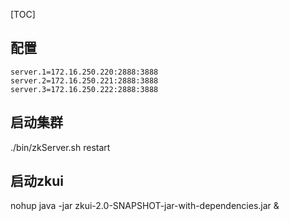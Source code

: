 [TOC]

## 配置
```
server.1=172.16.250.220:2888:3888
server.2=172.16.250.221:2888:3888
server.3=172.16.250.222:2888:3888

```
## 启动集群
./bin/zkServer.sh restart

## 启动zkui
nohup java -jar zkui-2.0-SNAPSHOT-jar-with-dependencies.jar &
